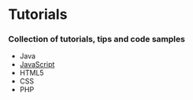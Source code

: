 # Tutorials
### Collection of tutorials, tips and code samples
* Java
* [JavaScript](../blob/master/JavaScript/)
* HTML5
* CSS
* PHP
